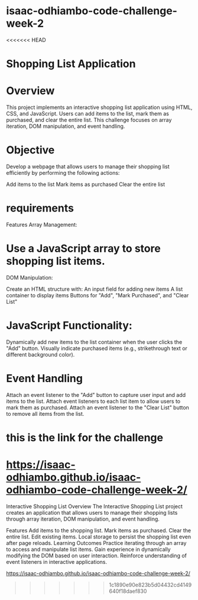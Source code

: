 # isaac-odhiambo-code-challenge-week-2
<<<<<<< HEAD
# Shopping List Application
# Overview
This project implements an interactive shopping list application using HTML, CSS, and JavaScript. Users can add items to the list, mark them as purchased, and clear the entire list. This challenge focuses on array iteration, DOM manipulation, and event handling.

# Objective
Develop a webpage that allows users to manage their shopping list efficiently by performing the following actions:

Add items to the list
Mark items as purchased
Clear the entire list

# requirements
Features
Array Management:

# Use a JavaScript array to store shopping list items.
DOM Manipulation:

Create an HTML structure with:
An input field for adding new items
A list container to display items
Buttons for "Add", "Mark Purchased", and "Clear List"
# JavaScript Functionality:

Dynamically add new items to the list container when the user clicks the "Add" button.
Visually indicate purchased items (e.g., strikethrough text or different background color).
# Event Handling
Attach an event listener to the "Add" button to capture user input and add items to the list.
Attach event listeners to each list item to allow users to mark them as purchased.
Attach an event listener to the "Clear List" button to remove all items from the list.
# this is the link for the challenge
https://isaac-odhiambo.github.io/isaac-odhiambo-code-challenge-week-2/
=======
Interactive Shopping List
Overview
The Interactive Shopping List project creates an application that allows users to manage their shopping lists through array iteration, DOM manipulation, and event handling.

Features
Add items to the shopping list.
Mark items as purchased.
Clear the entire list.
Edit existing items.
Local storage to persist the shopping list even after page reloads.
Learning Outcomes
Practice iterating through an array to access and manipulate list items.
Gain experience in dynamically modifying the DOM based on user interaction.
Reinforce understanding of event listeners in interactive applications.

https://isaac-odhiambo.github.io/isaac-odhiambo-code-challenge-week-2/
>>>>>>> 1c1890e90e823b5d04432cd4149640f18daef830
